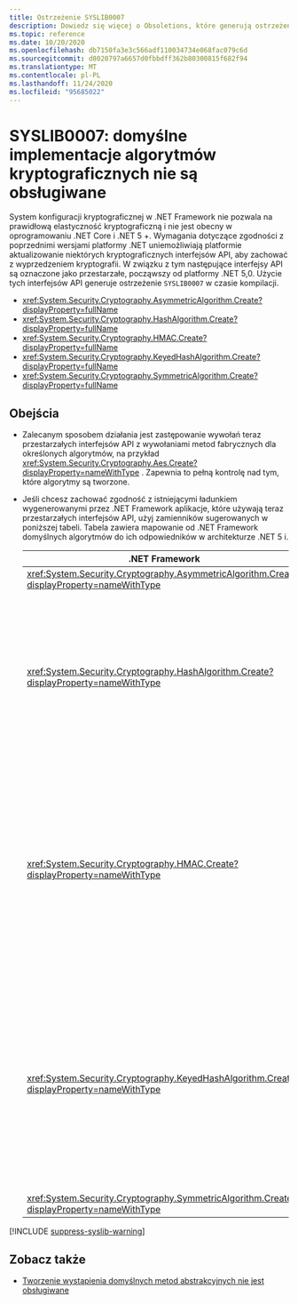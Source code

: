 ```yaml
---
title: Ostrzeżenie SYSLIB0007
description: Dowiedz się więcej o Obsoletions, które generują ostrzeżenie SYSLIB0007 w czasie kompilacji.
ms.topic: reference
ms.date: 10/20/2020
ms.openlocfilehash: db7150fa3e3c566adf110034734e068fac079c6d
ms.sourcegitcommit: d8020797a6657d0fbbdff362b80300815f682f94
ms.translationtype: MT
ms.contentlocale: pl-PL
ms.lasthandoff: 11/24/2020
ms.locfileid: "95685022"
---
```

# <a name="syslib0007-default-implementations-of-cryptography-algorithms-not-supported"></a>SYSLIB0007: domyślne implementacje algorytmów kryptograficznych nie są obsługiwane

System konfiguracji kryptograficznej w .NET Framework nie pozwala na prawidłową elastyczność kryptograficzną i nie jest obecny w oprogramowaniu .NET Core i .NET 5 +. Wymagania dotyczące zgodności z poprzednimi wersjami platformy .NET uniemożliwiają platformie aktualizowanie niektórych kryptograficznych interfejsów API, aby zachować z wyprzedzeniem kryptografii. W związku z tym następujące interfejsy API są oznaczone jako przestarzałe, począwszy od platformy .NET 5,0. Użycie tych interfejsów API generuje ostrzeżenie `SYSLIB0007` w czasie kompilacji.

- <xref:System.Security.Cryptography.AsymmetricAlgorithm.Create?displayProperty=fullName>
- <xref:System.Security.Cryptography.HashAlgorithm.Create?displayProperty=fullName>
- <xref:System.Security.Cryptography.HMAC.Create?displayProperty=fullName>
- <xref:System.Security.Cryptography.KeyedHashAlgorithm.Create?displayProperty=fullName>
- <xref:System.Security.Cryptography.SymmetricAlgorithm.Create?displayProperty=fullName>

## <a name="workarounds"></a>Obejścia

- Zalecanym sposobem działania jest zastępowanie wywołań teraz przestarzałych interfejsów API z wywołaniami metod fabrycznych dla określonych algorytmów, na przykład <xref:System.Security.Cryptography.Aes.Create?displayProperty=nameWithType> . Zapewnia to pełną kontrolę nad tym, które algorytmy są tworzone.

- Jeśli chcesz zachować zgodność z istniejącymi ładunkiem wygenerowanymi przez .NET Framework aplikacje, które używają teraz przestarzałych interfejsów API, użyj zamienników sugerowanych w poniższej tabeli. Tabela zawiera mapowanie od .NET Framework domyślnych algorytmów do ich odpowiedników w architekturze .NET 5 i.

  | .NET Framework | Zastępowanie zgodne z platformą .NET Core/.NET 5.0 | Uwagi |
  | - | - | - |
  | <xref:System.Security.Cryptography.AsymmetricAlgorithm.Create?displayProperty=nameWithType> | <xref:System.Security.Cryptography.RSA.Create?displayProperty=nameWithType> | |
  | <xref:System.Security.Cryptography.HashAlgorithm.Create?displayProperty=nameWithType> | <xref:System.Security.Cryptography.SHA1.Create?displayProperty=nameWithType> | Algorytm SHA-1 jest uznawany za przerwany. Rozważ użycie silniejszego algorytmu, jeśli jest to możliwe. Aby uzyskać dalsze wskazówki, zapoznaj się z doradcą zabezpieczeń. |
  | <xref:System.Security.Cryptography.HMAC.Create?displayProperty=nameWithType> | <xref:System.Security.Cryptography.HMACSHA1.%23ctor> | Algorytm HMACSHA1 nie jest odradzany w przypadku większości nowoczesnych aplikacji. Rozważ użycie silniejszego algorytmu, jeśli jest to możliwe. Aby uzyskać dalsze wskazówki, zapoznaj się z doradcą zabezpieczeń. |
  | <xref:System.Security.Cryptography.KeyedHashAlgorithm.Create?displayProperty=nameWithType> | <xref:System.Security.Cryptography.HMACSHA1.%23ctor> | Algorytm HMACSHA1 nie jest odradzany w przypadku większości nowoczesnych aplikacji. Rozważ użycie silniejszego algorytmu, jeśli jest to możliwe. Aby uzyskać dalsze wskazówki, zapoznaj się z doradcą zabezpieczeń. |
  | <xref:System.Security.Cryptography.SymmetricAlgorithm.Create?displayProperty=nameWithType> | <xref:System.Security.Cryptography.Aes.Create?displayProperty=nameWithType> |

[!INCLUDE [suppress-syslib-warning](../../../includes/suppress-syslib-warning.md)]

## <a name="see-also"></a>Zobacz także

- [Tworzenie wystąpienia domyślnych metod abstrakcyjnych nie jest obsługiwane](cryptography/5.0/instantiating-default-implementations-of-cryptographic-abstractions-not-supported.md)

